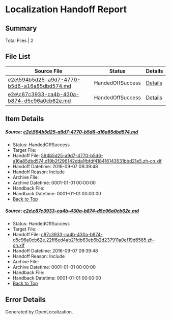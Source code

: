 # <a name='report-top'></a> Localization Handoff Report

## Summary
 Total Files | 2

## File List
 Source File | Status | Details 
 ----------- | ------ | ------- 
 [e2e\594b5d25-a9d7-4770-b5d6-a16a85dbd574.md](https://github.com/OpenLocalizationTestOrg/ol-test0/blob/f3fea4bd994ffd600339ea067d7e22e913f85a31/e2e/594b5d25-a9d7-4770-b5d6-a16a85dbd574.md) | HandedOffSuccess | [Details](#e7ee422a8396825fb5f489d68f274e025b6f54e11)
 [e2e\c87c3933-ca4b-430a-b874-d5c96a0cb62e.md](https://github.com/OpenLocalizationTestOrg/ol-test0/blob/f3fea4bd994ffd600339ea067d7e22e913f85a31/e2e/c87c3933-ca4b-430a-b874-d5c96a0cb62e.md) | HandedOffSuccess | [Details](#500f25287c4e08f7fbd2d85931d1b57c6263e0202)

## Item Details
##### <a name='e7ee422a8396825fb5f489d68f274e025b6f54e11'></a> Source: [e2e\594b5d25-a9d7-4770-b5d6-a16a85dbd574.md](https://github.com/OpenLocalizationTestOrg/ol-test0/blob/f3fea4bd994ffd600339ea067d7e22e913f85a31/e2e/594b5d25-a9d7-4770-b5d6-a16a85dbd574.md)
* Status: HandedOffSuccess
* Target File: 
* Handoff File: [594b5d25-a9d7-4770-b5d6-a16a85dbd574.d19b2f296142dda1fbfdf418416143531bbd21e5.zh-cn.xlf](https://github.com/OpenLocalizationTestOrg/ol-test0-handoff/blob/4d1af56957e3a1ad32880593775c88f79ee6ff9a/ol-handoff/OpenLocalizationTestOrg/ol-test0-zhcn/yuwzho/ht/594b5d25-a9d7-4770-b5d6-a16a85dbd574.d19b2f296142dda1fbfdf418416143531bbd21e5.zh-cn.xlf)
* Handoff Datetime: 2016-09-07 09:39:48
* Handoff Reason: Include
* Archive File: 
* Archive Datetime: 0001-01-01 00:00:00
* Handback File: 
* Handback Datetime: 0001-01-01 00:00:00
* [Back to Top](#report-top)

##### <a name='500f25287c4e08f7fbd2d85931d1b57c6263e0202'></a> Source: [e2e\c87c3933-ca4b-430a-b874-d5c96a0cb62e.md](https://github.com/OpenLocalizationTestOrg/ol-test0/blob/f3fea4bd994ffd600339ea067d7e22e913f85a31/e2e/c87c3933-ca4b-430a-b874-d5c96a0cb62e.md)
* Status: HandedOffSuccess
* Target File: 
* Handoff File: [c87c3933-ca4b-430a-b874-d5c96a0cb62e.22ff6ed4ab21fdb63eb6b2d237911a0ef19d6585.zh-cn.xlf](https://github.com/OpenLocalizationTestOrg/ol-test0-handoff/blob/4d1af56957e3a1ad32880593775c88f79ee6ff9a/ol-handoff/OpenLocalizationTestOrg/ol-test0-zhcn/yuwzho/ht/c87c3933-ca4b-430a-b874-d5c96a0cb62e.22ff6ed4ab21fdb63eb6b2d237911a0ef19d6585.zh-cn.xlf)
* Handoff Datetime: 2016-09-07 09:39:48
* Handoff Reason: Include
* Archive File: 
* Archive Datetime: 0001-01-01 00:00:00
* Handback File: 
* Handback Datetime: 0001-01-01 00:00:00
* [Back to Top](#report-top)


## Error Details

Generated by OpenLocalization.
